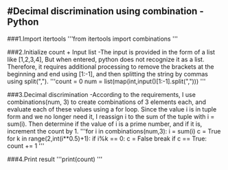 #Decimal discrimination using combination - Python
---

###1.Import itertools
'''from itertools import combinations
'''

###2.Initialize count + Input list
-The input is provided in the form of a list like [1,2,3,4], But when entered, python does not recognize it as a list. Therefore, it requires additional processing to remove the brackets at the beginning and end using [1:-1], and then splitting the string by commas using split(",").
'''count = 0
num = list(map(int,input()[1:-1].split(",")))
'''

###3.Decimal discrimination
-According to the requirements, I use combinations(num, 3) to create combinations of 3 elements each, and evaluate each of these values using a for loop. Since the value i is in tuple form and we no longer need it, I reassign i to the sum of the tuple with i = sum(i). Then determine if the value of i is a prime number, and if it is, increment the count by 1.
'''for i in combinations(num,3):
    i = sum(i)
    c = True
    for k in range(2,int(i**0.5)+1):
        if i%k == 0:
            c = False
            break
    if c == True:
         count += 1
'''

###4.Print result
'''print(count)
'''
